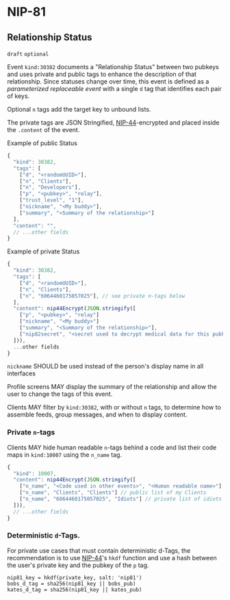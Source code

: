 NIP-81
======

Relationship Status
-------------------

`draft` `optional`

Event `kind:30382` documents a "Relationship Status" between two pubkeys and uses private and public tags to enhance the description of that relationship. Since statuses change over time, this event is defined as a _parameterized replaceable event_ with a single `d` tag that identifies each pair of keys. 

Optional `n` tags add the target key to unbound lists.

The private tags are JSON Stringified, [NIP-44](44.md)-encrypted and placed inside the `.content` of the event. 

Example of public Status

```js
{
  "kind": 30382,
  "tags": [
    ["d", "<randomUUID>"],
    ["n", "Clients"],
    ["n", "Developers"],
    ["p", "<pubkey>", "relay"],
    ["trust_level", "1"],
    ["nickname", "<My buddy>"],
    ["summary", "<Summary of the relationship>"]
  ],
  "content": "",
  // ...other fields
}
```

Example of private Status

```js
{
  "kind": 30382,
  "tags": [
    ["d", "<randomUUID>"],
    ["n", "Clients"],
    ["n", "6064460175057025"], // see private n-tags below
  ],
  "content": nip44Encrypt(JSON.stringify([
    ["p", "<pubkey>", "relay"]
    ["nickname", "<My buddy>"]
    ["summary", "<Summary of the relationship>"],
    ["nip82secret", "<secret used to decrypt medical data for this pubkey>"]
  ])),
  ...other fields
}
```

`nickname` SHOULD be used instead of the person's display name in all interfaces

Profile screens MAY display the summary of the relationship and allow the user to change the tags of this event.

Clients MAY filter by `kind:30382`, with or without `n` tags, to determine how to assemble feeds, group messages, and when to display content. 

### Private `n`-tags

Clients MAY hide human readable `n`-tags behind a code and list their code maps in `kind:10007` using the `n_name` tag. 

```js
{
  "kind": 10007,
  "content": nip44Encrypt(JSON.stringify([
    ["n_name", "<Code used in other events>", "<Human readable name>"],
    ["n_name", "Clients", "Clients"] // public list of my Clients
    ["n_name", "6064460175057025", "Idiots"] // private list of idiots
  ])),
  // ...other fields
}
```

### Deterministic `d`-Tags. 

For private use cases that must contain deterministic d-Tags, the recommendation is to use [NIP-44](44.md)'s `hkdf` function and use a hash between the user's private key and the pubkey of the `p` tag.

```
nip81_key = hkdf(private_key, salt: 'nip81') 
bobs_d_tag = sha256(nip81_key || bobs_pub)
kates_d_tag = sha256(nip81_key || kates_pub)
```